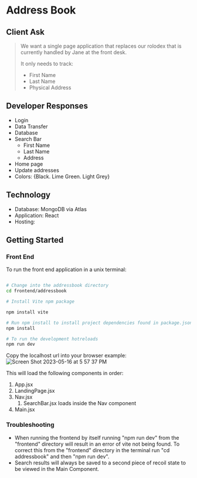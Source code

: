 # Address Book

## Client Ask

> We want a single page application that replaces our rolodex that is currently handled by Jane at the front desk. 
>
> It only needs to track:
>   - First Name
>   - Last Name
>   - Physical Address

## Developer Responses

- Login
- Data Transfer
- Database
- Search Bar 
  - First Name
  - Last Name
  - Address
- Home page
- Update addresses
- Colors: {Black. Lime Green. Light Grey}

## Technology

- Database: MongoDB via Atlas
- Application: React
- Hosting: <None>

## Getting Started

### Front End

To run the front end application in a unix terminal:  

```bash

# Change into the addressbook directory
cd frontend/addressbook

# Install Vite npm package

npm install vite

# Run npm install to install project dependencies found in package.json in the addressbook directory
npm install

# To run the development hotreloads
npm run dev
```

Copy the localhost url into your browser
example:
![Screen Shot 2023-05-16 at 5 57 37 PM](https://github.com/JEub/dev-this-address-book/assets/106626020/53d27912-b60a-4ffb-9eec-24604d05371f)

This will load the following components in order:  
1. App.jsx  
2. LandingPage.jsx  
3. Nav.jsx
   1. SearchBar.jsx loads inside the Nav component  
4. Main.jsx

### Troubleshooting

* When running the frontend by itself running "npm run dev" from the "frontend" directory will result in an error of vite not being found. To correct this from the "frontend" directory in the terminal run "cd addressbook" and then "npm run dev".  
* Search results will always be saved to a second piece of recoil state to be viewed in the Main Component.
